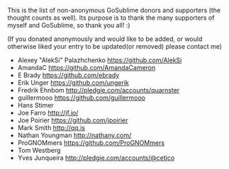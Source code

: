 This is the list of non-anonymous GoSublime donors and supporters (the thought counts as well).
Its purpose is to thank the many supporters of myself and GoSublime, so thank you all! :)

(If you donated anonymously and would like to be added, or would otherwise liked your entry to be updated(or removed) please contact me)

* Alexey "AlekSi" Palazhchenko https://github.com/AlekSi
* AmandaC https://github.com/AmandaCameron
* E Brady https://github.com/ebrady
* Erik Unger https://github.com/ungerik
* Fredrik Ehnbom http://pledgie.com/accounts/quarnster
* guillermooo https://github.com/guillermooo
* Hans Stimer
* Joe Farro http://jf.io/
* Joe Poirier https://github.com/jpoirier
* Mark Smith http://qq.is
* Nathan Youngman http://nathany.com/
* ProGNOMmers https://github.com/ProGNOMmers
* Tom Westberg
* Yves Junqueira http://pledgie.com/accounts/@cetico


